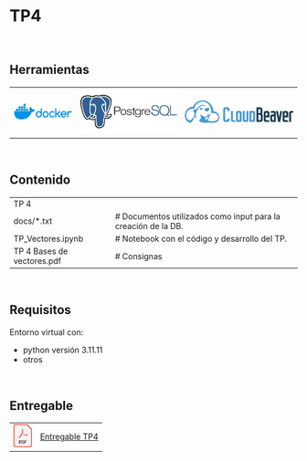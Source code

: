 # TP4

<br>

## Herramientas
<table border="0">
  <tr valign="center">
    <td><img src="../imgs/docker.png" alt="Docker" height="60"></td>
    <td><img src="../imgs/postgresql.png" alt="PostgreSQL" height="80"></td>
    <td><img src="../imgs/cloudbeaver.png" alt="CloudBeaver" height="40"></td>
  </tr>
</table>
<br>

## Contenido

<table border="0">
  <tr valign="center">
    <td colspan="2">TP 4</td>
  </tr>
  <tr valign="center">
    <td>docs/*.txt</td>
    <td># Documentos utilizados como input para la creación de la DB.</td>
  </tr>
  <tr valign="center">
    <td>TP_Vectores.ipynb</td>
    <td># Notebook con el código y desarrollo del TP.</td>
  </tr>
    <tr valign="center">
    <td>TP 4 Bases de vectores.pdf</td>
    <td># Consignas</td>
  </tr>
</table>
<br>

## Requisitos

Entorno virtual con:
* python versión 3.11.11
* otros

<br>


## Entregable
<table border="0">
  <tr valign="center">
    <td><img src="../imgs/pdf.png" alt="PDF" height="40"></td>
    <td><a href="./CEIA_BDIA_TP4_a1618.pdf" target="_blank">Entregable TP4</a></td>
  </tr>
</table>
<br>
